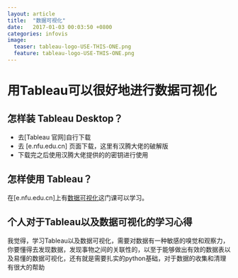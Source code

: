 ```yaml
---
layout: article
title:  "数据可视化"
date:   2017-01-03 00:03:50 +0800
categories: infovis
image:
  teaser: tableau-logo-USE-THIS-ONE.png
  feature: tableau-logo-USE-THIS-ONE.png
---
```


# 用Tableau可以很好地进行数据可视化 




## 怎样装 Tableau Desktop？

- 去[Tableau 官网]自行下载
- 去 [e.nfu.edu.cn] 页面下载，这里有汉腾大佬的破解版 
- 下载完之后使用汉腾大佬提供的的密钥进行使用

## 怎样使用 Tableau？

在[e.nfu.edu.cn]上有[数据可视化]这门课可以学习。

## 个人对于Tableau以及数据可视化的学习心得

我觉得，学习Tableau以及数据可视化，需要对数据有一种敏感的嗅觉和观察力，你要懂得去发现数据，发现事物之间的关联性的，以至于能够做出有效的数据表以及易懂的数据可视化，还有就是需要扎实的python基础，对于数据的收集和清理有很大的帮助


[数据可视化]: e.nfu.edu.cn
[Tableau官网]: https://www.tableau.com/ 
